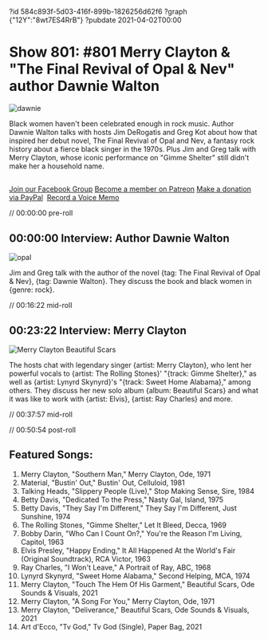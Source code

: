 ?id 584c893f-5d03-416f-899b-1826256d62f6
?graph {"12Y":"8wt7ES4RrB"}
?pubdate 2021-04-02T00:00
# Show 801: #801 Merry Clayton & "The Final Revival of Opal & Nev" author Dawnie Walton
![dawnie](https://static.soundopinions.org/images/2021/dawniemerry_medium.jpeg)

Black women haven't been celebrated enough in rock music. Author Dawnie Walton talks with hosts Jim DeRogatis and Greg Kot about how that inspired her debut novel, The Final Revival of Opal and Nev, a fantasy rock history about a fierce black singer in the 1970s. Plus Jim and Greg talk with Merry Clayton, whose iconic performance on "Gimme Shelter" still didn't make her a household name. 

##
[Join our Facebook Group](https://bit.ly/3rozD7u)
[Become a member on Patreon](https://www.patreon.com/soundopinions)
[Make a donation via PayPal](https://bit.ly/36zIhZK) 
[Record a Voice Memo](https://bit.ly/2PaahgL) 

// 00:00:00 pre-roll


## 00:00:00 Interview: Author Dawnie Walton
![opal](https://static.soundopinions.org/images/2021/71y8n5q9uol.jpeg)

Jim and Greg talk with the author of the novel {tag: The Final Revival of Opal & Nev}, {tag: Dawnie Walton}. They discuss the book and black women in {genre: rock}.


// 00:16:22 mid-roll


## 00:23:22 Interview: Merry Clayton

![Merry Clayton Beautiful Scars](https://static.soundopinions.org/assets/801/12Y12.jpg)

The hosts chat with legendary singer {artist: Merry Clayton}, who lent her powerful vocals to {artist: The Rolling Stones}' "{track: Gimme Shelter}," as well as {artist: Lynyrd Skynyrd}'s "{track: Sweet Home Alabama}," among others. They discuss her new solo album {album: Beautiful Scars} and what it was like to work with {artist: Elvis}, {artist: Ray Charles} and more.


// 00:37:57 mid-roll

// 00:50:54 post-roll




## Featured Songs:

1. Merry Clayton, "Southern Man," Merry Clayton, Ode, 1971
1. Material, "Bustin' Out," Bustin' Out, Celluloid, 1981
1. Talking Heads, "Slippery People (Live)," Stop Making Sense, Sire, 1984
1. Betty Davis, "Dedicated To the Press," Nasty Gal, Island, 1975
1. Betty Davis, "They Say I'm Different," They Say I'm Different, Just Sunshine, 1974
1. The Rolling Stones, "Gimme Shelter," Let It Bleed, Decca, 1969
1. Bobby Darin, "Who Can I Count On?," You're the Reason I'm Living, Capitol, 1963
1. Elvis Presley, "Happy Ending," It All Happened At the World's Fair (Original Soundtrack), RCA Victor, 1963
1. Ray Charles, "I Won't Leave," A Portrait of Ray, ABC, 1968
1. Lynyrd Skynyrd, "Sweet Home Alabama," Second Helping, MCA, 1974
1. Merry Clayton, "Touch The Hem Of His Garment," Beautiful Scars, Ode Sounds & Visuals, 2021
1. Merry Clayton, "A Song For You," Merry Clayton, Ode, 1971
1. Merry Clayton, "Deliverance," Beautiful Scars, Ode Sounds & Visuals, 2021
1. Art d'Ecco, "Tv God," Tv God (Single), Paper Bag, 2021